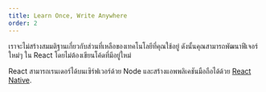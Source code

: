 ```yaml
---
title: Learn Once, Write Anywhere
order: 2
---
```


เราจะไม่สร้างสมมติฐานเกี่ยวกับส่วนที่เหลือของเทคโนโลยีที่คุณใช้อยู่ ดังนั้นคุณสามารถพัฒนาฟีเจอร์ใหม่ๆ ใน React โดยไม่ต้องเขียนโค้ดที่มีอยู่ใหม่

React สามารถเรนเดอร์ได้บนเซิร์ฟเวอร์ด้วย Node และสร้างแอพพลิเคชันมือถือได้ด้วย [React Native](https://reactnative.dev/).
